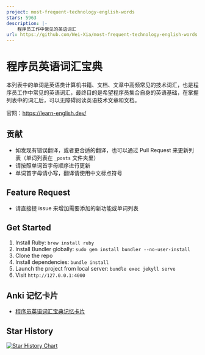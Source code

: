 ```yaml
---
project: most-frequent-technology-english-words
stars: 5963
description: |-
    程序员工作中常见的英语词汇
url: https://github.com/Wei-Xia/most-frequent-technology-english-words
---
```


# 程序员英语词汇宝典

本列表中的单词是英语类计算机书籍、文档、文章中高频常见的技术词汇，也是程序员工作中常见的英语词汇，最终目的是希望程序员集合自身的英语基础，在掌握列表中的词汇后，可以无障碍阅读英语技术文章和文档。

官网：https://learn-english.dev/

## 贡献

- 如发现有错误翻译，或者更合适的翻译，也可以通过 Pull Request 来更新列表（单词列表在 `_posts` 文件夹里）
- 请按照单词首字母顺序进行更新
- 单词首字母请小写，翻译请使用中文标点符号

## Feature Request

- 请直接提 issue 来增加需要添加的新功能或单词列表

## Get Started

1. Install Ruby: `brew install ruby`
2. Install Bundler globally: `sudo gem install bundler --no-user-install`
3. Clone the repo
4. Install dependencies: `bundle install`
5. Launch the project from local server: `bundle exec jekyll serve`
6. Visit `http://127.0.0.1:4000`

## Anki 记忆卡片

- [程序员英语词汇宝典记忆卡片](most-frequent-technology-english-words.apkg)

## Star History

[![Star History Chart](https://api.star-history.com/svg?repos=Wei-Xia/most-frequent-technology-english-words&type=Date)](https://star-history.com/#Wei-Xia/most-frequent-technology-english-words&Date)


